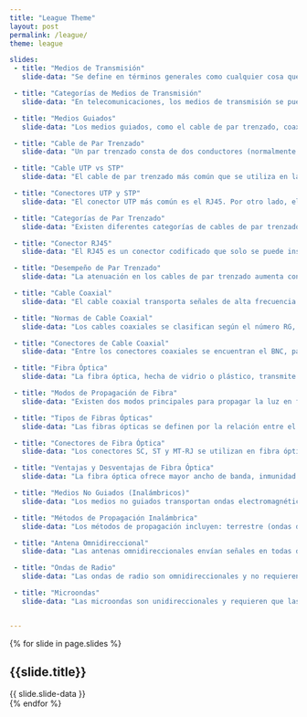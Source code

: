 ```yaml
---
title: "League Theme"
layout: post
permalink: /league/
theme: league

slides:
 - title: "Medios de Transmisión"
   slide-data: "Se define en términos generales como cualquier cosa que pueda llevar información desde una fuente a un destino. Por ejemplo: El medio de transmisión para dos personas que conversan es el aire, ya que puede transmitir un mensaje."

 - title: "Categorías de Medios de Transmisión"
   slide-data: "En telecomunicaciones, los medios de transmisión se pueden dividir en dos grandes categorías: Medios guiados, que incluyen el cable de par trenzado, el cable coaxial y el cable de fibra óptica. Medios no guiados, que es el espacio libre."

 - title: "Medios Guiados"
   slide-data: "Los medios guiados, como el cable de par trenzado, coaxial y fibra óptica, dirigen las señales dentro de sus límites físicos. Los cables de cobre (par trenzado y coaxial) transportan señales eléctricas, mientras que la fibra óptica transporta señales de luz."

 - title: "Cable de Par Trenzado"
   slide-data: "Un par trenzado consta de dos conductores (normalmente cobre), cada uno con su propio aislamiento plástico, trenzados entre sí. Uno de los cables se utiliza para llevar señales al receptor y el otro se utiliza únicamente como referencia de tierra."

 - title: "Cable UTP vs STP"
   slide-data: "El cable de par trenzado más común que se utiliza en las comunicaciones se denomina par trenzado sin blindaje (UTP). El cable STP tiene una lámina metálica o una malla trenzada que recubre cada par de conductores aislados, mejorando la calidad del cable al evitar la penetración de ruido o diafonía."

 - title: "Conectores UTP y STP"
   slide-data: "El conector UTP más común es el RJ45. Por otro lado, el cable de par trenzado blindado (STP) tiene una cubierta metálica que mejora la calidad al reducir el ruido y la diafonía."

 - title: "Categorías de Par Trenzado"
   slide-data: "Existen diferentes categorías de cables de par trenzado que se definen por sus capacidades de transmisión de datos, según su diseño y calidad de materiales."

 - title: "Conector RJ45"
   slide-data: "El RJ45 es un conector codificado que solo se puede insertar de una manera. Es utilizado comúnmente en redes Ethernet."

 - title: "Desempeño de Par Trenzado"
   slide-data: "La atenuación en los cables de par trenzado aumenta con la frecuencia, medida en decibeles por kilómetro (dB/km). Un cable de par trenzado puede transmitir una amplia gama de frecuencias, siendo común en conexiones telefónicas y redes LAN."

 - title: "Cable Coaxial"
   slide-data: "El cable coaxial transporta señales de alta frecuencia y tiene un conductor central de cobre, rodeado de una funda aislante y un conductor exterior metálico que protege contra el ruido y completa el circuito."

 - title: "Normas de Cable Coaxial"
   slide-data: "Los cables coaxiales se clasifican según el número RG, que define especificaciones como el calibre del conductor, tipo de aislante, blindaje y cubierta."

 - title: "Conectores de Cable Coaxial"
   slide-data: "Entre los conectores coaxiales se encuentran el BNC, para conectar el cable a un dispositivo, el conector BNC T para derivaciones y el terminador BNC para evitar reflexiones de señal."

 - title: "Fibra Óptica"
   slide-data: "La fibra óptica, hecha de vidrio o plástico, transmite señales como luz y se utiliza en redes troncales por su gran ancho de banda y seguridad contra interferencias electromagnéticas."

 - title: "Modos de Propagación de Fibra"
   slide-data: "Existen dos modos principales para propagar la luz en fibras ópticas: multimodo y monomodo, cada uno adecuado para diferentes aplicaciones y distancias."

 - title: "Tipos de Fibras Ópticas"
   slide-data: "Las fibras ópticas se definen por la relación entre el diámetro de su núcleo y el revestimiento, ambos expresados en micrómetros."

 - title: "Conectores de Fibra Óptica"
   slide-data: "Los conectores SC, ST y MT-RJ se utilizan en fibra óptica para aplicaciones como televisión por cable y conexiones de red."

 - title: "Ventajas y Desventajas de Fibra Óptica"
   slide-data: "La fibra óptica ofrece mayor ancho de banda, inmunidad a interferencias y seguridad, pero requiere instalación especializada y es más costosa que otros medios."

 - title: "Medios No Guiados (Inalámbricos)"
   slide-data: "Los medios no guiados transportan ondas electromagnéticas sin conductor físico, utilizando el espacio libre para transmisión. Es el caso de la comunicación inalámbrica."

 - title: "Métodos de Propagación Inalámbrica"
   slide-data: "Los métodos de propagación incluyen: terrestre (ondas de baja frecuencia), en el cielo (frecuencia media) y en línea de visión (alta frecuencia)."

 - title: "Antena Omnidireccional"
   slide-data: "Las antenas omnidireccionales envían señales en todas direcciones, siendo común en radiofrecuencia, aunque son susceptibles a interferencias."

 - title: "Ondas de Radio"
   slide-data: "Las ondas de radio son omnidireccionales y no requieren alineación entre antenas, lo cual facilita su recepción, aunque pueden sufrir interferencias."

 - title: "Microondas"
   slide-data: "Las microondas son unidireccionales y requieren que las antenas estén alineadas. Se utilizan en aplicaciones de comunicación a largas distancias."


---
```


{% for slide in page.slides %}
<section data-background="{% if slide.background %}{{slide.background}}{% else %}{{page.background}}{% endif %}"><h1>{{slide.title}}</h1>{{ slide.slide-data }}</section>
{% endfor %}

